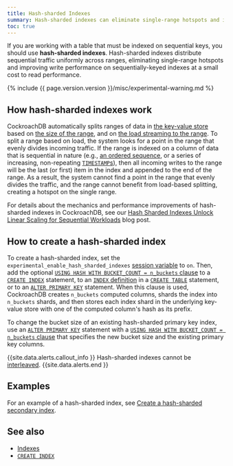 ```yaml
---
title: Hash-sharded Indexes
summary: Hash-sharded indexes can eliminate single-range hotspots and improve write performance on sequentially-keyed indexes at a small cost to read performance
toc: true
---
```


If you are working with a table that must be indexed on sequential keys, you should use **hash-sharded indexes**. Hash-sharded indexes distribute sequential traffic uniformly across ranges, eliminating single-range hotspots and improving write performance on sequentially-keyed indexes at a small cost to read performance.

{% include {{ page.version.version }}/misc/experimental-warning.md %}

## How hash-sharded indexes work

 CockroachDB automatically splits ranges of data in [the key-value store](architecture/storage-layer.html) based on [the size of the range](architecture/distribution-layer.html#range-splits), and on [the load streaming to the range](load-based-splitting.html). To split a range based on load, the system looks for a point in the range that evenly divides incoming traffic. If the range is indexed on a column of data that is sequential in nature (e.g., [an ordered sequence](sql-faqs.html#what-are-the-differences-between-uuid-sequences-and-unique_rowid), or a series of increasing, non-repeating [`TIMESTAMP`s](timestamp.html)), then all incoming writes to the range will be the last (or first) item in the index and appended to the end of the range. As a result, the system cannot find a point in the range that evenly divides the traffic, and the range cannot benefit from load-based splitting, creating a hotspot on the single range.

For details about the mechanics and performance improvements of hash-sharded indexes in CockroachDB, see our [Hash Sharded Indexes Unlock Linear Scaling for Sequential Workloads](https://www.cockroachlabs.com/blog/hash-sharded-indexes-unlock-linear-scaling-for-sequential-workloads/) blog post.

## How to create a hash-sharded index

To create a hash-sharded index, set the `experimental_enable_hash_sharded_indexes` [session variable](set-vars.html) to `on`. Then, add the optional [`USING HASH WITH BUCKET_COUNT = n_buckets` clause](sql-grammar.html#opt_hash_sharded) to a [`CREATE INDEX`](create-index.html) statement, to an [`INDEX` definition](sql-grammar.html#index_def) in a [`CREATE TABLE`](create-table.html) statement, or to an [`ALTER PRIMARY KEY`](alter-primary-key.html) statement. When this clause is used, CockroachDB creates `n_buckets` computed columns, shards the index into `n_buckets` shards, and then stores each index shard in the underlying key-value store with one of the computed column's hash as its prefix.

To change the bucket size of an existing hash-sharded primary key index, use an [`ALTER PRIMARY KEY`](alter-primary-key.html) statement with a [`USING HASH WITH BUCKET_COUNT = n_buckets` clause](sql-grammar.html#opt_hash_sharded) that specifies the new bucket size and the existing primary key columns.

{{site.data.alerts.callout_info }}
Hash-sharded indexes cannot be [interleaved](interleave-in-parent.html).
{{site.data.alerts.end }}

## Examples

For an example of a hash-sharded index, see [Create a hash-sharded secondary index](create-index.html#create-a-hash-sharded-secondary-index).

## See also

- [Indexes](indexes.html)
- [`CREATE INDEX`](create-index.html)
